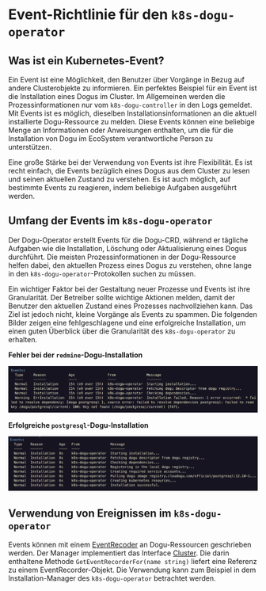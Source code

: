# Event-Richtlinie für den `k8s-dogu-operator`

## Was ist ein Kubernetes-Event?

Ein Event ist eine Möglichkeit, den Benutzer über Vorgänge in Bezug auf andere Clusterobjekte zu informieren. Ein
perfektes Beispiel für ein Event ist die Installation eines Dogus im Cluster. Im Allgemeinen werden die
Prozessinformationen nur vom `k8s-dogu-controller` in den Logs gemeldet. Mit Events ist es möglich,
dieselben Installationsinformationen an die aktuell installierte Dogu-Ressource zu melden. Diese Events können eine
beliebige Menge an Informationen oder Anweisungen enthalten, um die für die Installation von Dogu im EcoSystem
verantwortliche Person zu unterstützen.

Eine große Stärke bei der Verwendung von Events ist ihre Flexibilität. Es ist recht einfach, die Events
bezüglich eines Dogus aus dem Cluster zu lesen und seinen aktuellen Zustand zu verstehen. Es ist auch möglich, auf
bestimmte Events zu reagieren, indem beliebige Aufgaben ausgeführt werden.

## Umfang der Events im `k8s-dogu-operator`

Der Dogu-Operator erstellt Events für die Dogu-CRD, während er tägliche Aufgaben wie die Installation, Löschung oder
Aktualisierung eines Dogus durchführt. Die meisten Prozessinformationen in der Dogu-Ressource helfen dabei, den
aktuellen
Prozess eines Dogus zu verstehen, ohne lange in den `k8s-dogu-operator`-Protokollen suchen zu müssen.

Ein wichtiger Faktor bei der Gestaltung neuer Prozesse und Events ist ihre Granularität. Der Betreiber sollte
wichtige Aktionen melden, damit der Benutzer den aktuellen Zustand eines Prozesses nachvollziehen kann. Das Ziel ist
jedoch nicht, kleine Vorgänge als Events zu spammen. Die folgenden Bilder zeigen eine fehlgeschlagene und eine
erfolgreiche Installation, um einen guten Überblick über die Granularität des `k8s-dogu-operator` zu erhalten.

**Fehler bei der `redmine`-Dogu-Installation**

![Bild, das die Ereignisse beim Auftreten eines Fehlers bei der Installation des `postgresql` Dogu zeigt.](figures/events_with_errors.png)

**Erfolgreiche `postgresql`-Dogu-Installation**

![Bild mit Ereignissen für die erfolgreiche Installation des `postgresql` Dogu.](figures/events_without_errors.png)

## Verwendung von Ereignissen im `k8s-dogu-operator`

Events können mit einem [EventRecoder](https://pkg.go.dev/k8s.io/client-go/tools/record#EventRecorder) an 
Dogu-Ressourcen geschrieben werden. Der Manager implementiert das Interface 
[Cluster](https://pkg.go.dev/sigs.k8s.io/controller-runtime/pkg/cluster#Cluster). Die darin enthaltene Methode
`GetEventRecorderFor(name string)` liefert eine Referenz zu einem EventRecorder-Objekt.
Die Verwendung kann zum Beispiel in dem Installation-Manager des `k8s-dogu-operator` betrachtet werden.
